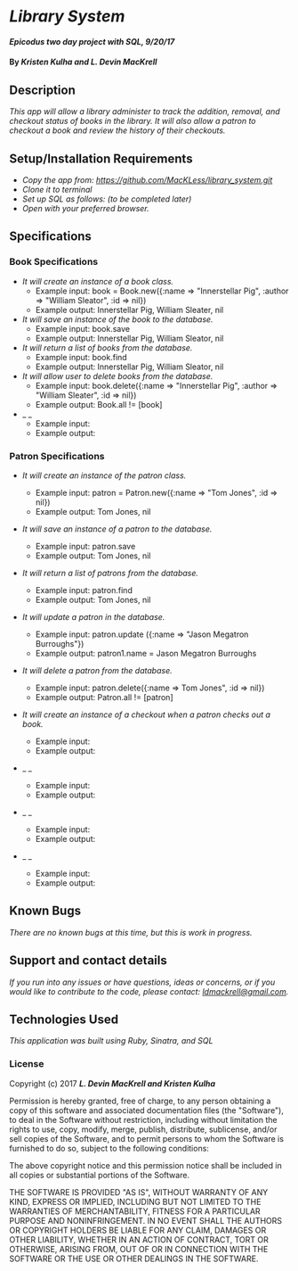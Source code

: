 # _Library System_

#### _Epicodus two day project with SQL, 9/20/17_

#### By _**Kristen Kulha and L. Devin MacKrell**_

## Description

_This app will allow a library administer to track the addition, removal, and checkout status of books in the library. It will also allow a patron to checkout a book and review the history of their checkouts._

## Setup/Installation Requirements

* _Copy the app from: https://github.com/MacKLess/library_system.git_
* _Clone it to terminal_
* _Set up SQL as follows: (to be completed later)_
* _Open with your preferred browser._

## Specifications

### Book Specifications
* _It will create an instance of a book class._
  * Example input: book = Book.new({:name => "Innerstellar Pig", :author => "William Sleator", :id => nil})
  * Example output: Innerstellar Pig, William Sleater, nil
* _It will save an instance of the book to the database._
  * Example input: book.save
  * Example output: Innerstellar Pig, William Sleator, nil
* _It will return a list of books from the database._
  * Example input: book.find
  * Example output: Innerstellar Pig, William Sleator, nil
* _It will allow user to delete books from the database._
  * Example input: book.delete({:name => "Innerstellar Pig", :author => "William Sleater", :id => nil})
  * Example output: Book.all != [book]
* _ _
  * Example input:
  * Example output:



### Patron Specifications  
* _It will create an instance of the patron class._
  * Example input: patron = Patron.new({:name => "Tom Jones", :id => nil})
  * Example output: Tom Jones, nil
* _It will save an instance of a patron to the database._
  * Example input: patron.save
  * Example output: Tom Jones, nil
* _It will return a list of patrons from the database._
  * Example input: patron.find
  * Example output: Tom Jones, nil
* _It will update a patron in the database._
  * Example input: patron.update ({:name => "Jason Megatron Burroughs"})
  * Example output: patron1.name = Jason Megatron Burroughs
* _It will delete a patron from the database._
  * Example input: patron.delete({:name => Tom Jones", :id => nil})
  * Example output: Patron.all != [patron]





* _It will create an instance of a checkout when a patron checks out a book._
  * Example input:
  * Example output:
* _ _
  * Example input:
  * Example output:
* _ _
  * Example input:
  * Example output:
* _ _
  * Example input:
  * Example output:

## Known Bugs

_There are no known bugs at this time, but this is work in progress._

## Support and contact details

_If you run into any issues or have questions, ideas or concerns, or if you would like to contribute to the code, please contact: ldmackrell@gmail.com._

## Technologies Used

_This application was built using Ruby, Sinatra, and SQL_

### License

Copyright (c) 2017 **_L. Devin MacKrell and Kristen Kulha_**

Permission is hereby granted, free of charge, to any person obtaining a copy
of this software and associated documentation files (the "Software"), to deal
in the Software without restriction, including without limitation the rights
to use, copy, modify, merge, publish, distribute, sublicense, and/or sell
copies of the Software, and to permit persons to whom the Software is
furnished to do so, subject to the following conditions:

The above copyright notice and this permission notice shall be included in all
copies or substantial portions of the Software.

THE SOFTWARE IS PROVIDED "AS IS", WITHOUT WARRANTY OF ANY KIND, EXPRESS OR
IMPLIED, INCLUDING BUT NOT LIMITED TO THE WARRANTIES OF MERCHANTABILITY,
FITNESS FOR A PARTICULAR PURPOSE AND NONINFRINGEMENT. IN NO EVENT SHALL THE
AUTHORS OR COPYRIGHT HOLDERS BE LIABLE FOR ANY CLAIM, DAMAGES OR OTHER
LIABILITY, WHETHER IN AN ACTION OF CONTRACT, TORT OR OTHERWISE, ARISING FROM,
OUT OF OR IN CONNECTION WITH THE SOFTWARE OR THE USE OR OTHER DEALINGS IN THE
SOFTWARE.
